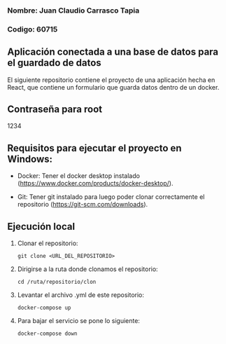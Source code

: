 ### Nombre: Juan Claudio Carrasco Tapia

### Codigo: 60715

## Aplicación conectada a una base de datos para el guardado de datos

El siguiente repositorio contiene el proyecto de una aplicación hecha en React, que contiene un formulario que guarda datos dentro de un docker.

## Contraseña para root

1234

## Requisitos para ejecutar el proyecto en Windows:

- Docker: Tener el docker desktop instalado (https://www.docker.com/products/docker-desktop/).

- Git: Tener git instalado para luego poder clonar correctamente el repositorio (https://git-scm.com/downloads).

## Ejecución local

1.  Clonar el repositorio:

        git clone <URL_DEL_REPOSITORIO>

2.  Dirigirse a la ruta donde clonamos el repositorio:

        cd /ruta/repositorio/clon

3.  Levantar el archivo .yml de este repositorio:

        docker-compose up

4.  Para bajar el servicio se pone lo siguiente:

        docker-compose down
